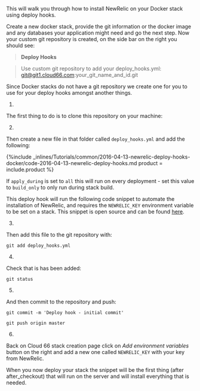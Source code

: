 <!--  usedin: [ _legacy_docker/Tutorials/2016-04-13-newrelic-deploy-hooks-docker.md, _maestro/Tutorials/2016-04-13-newrelic-deploy-hooks-docker.md] -->


This will walk you through how to install NewRelic on your Docker stack using deploy hooks.

Create a new docker stack, provide the git information or the docker image and any databases your application might need and go the next step. Now your custom git repository is created, on the side bar on the right you should see:


>**Deploy Hooks**

>   Use custom git repository to add your deploy_hooks.yml: git@git1.cloud66.com:your_git_name_and_id.git

Since Docker stacks do not have a git repository we create one for you to use for your deploy hooks amongst another things.

1.
The first thing to do is to clone this repository on your machine:

2.
Then create a new file in that folder called `deploy_hooks.yml` and add the following:

{%include _inlines/Tutorials/common/2016-04-13-newrelic-deploy-hooks-docker/code-2016-04-13-newrelic-deploy-hooks.md  product = include.product %}

If `apply_during` is set to `all` this will run on every deployment - set this value to `build_only` to only run during stack build.

This deploy hook will run the following code snippet to automate the installation of NewRelic, and requires the `NEWRELIC_KEY` environment variable to be set on a stack. This snippet is open source and can be found [here](https://github.com/cloud66/snippets/blob/master/cloud66/newrelic).

3.
Then add this file to the git repository with:

`git add deploy_hooks.yml`

4.
Check that is has been added:

`git status`

5.
And then commit to the repository and push:

`git commit -m 'Deploy hook - initial commit'`

`git push origin master`

6.
Back on Cloud 66 stack creation page click on _Add environment variables_ button on the right and add a new one called `NEWRELIC_KEY` with your key from NewRelic.


When you now deploy your stack the snippet will be the first thing (after after_checkout) that will run on the server and will install everything that is needed.
